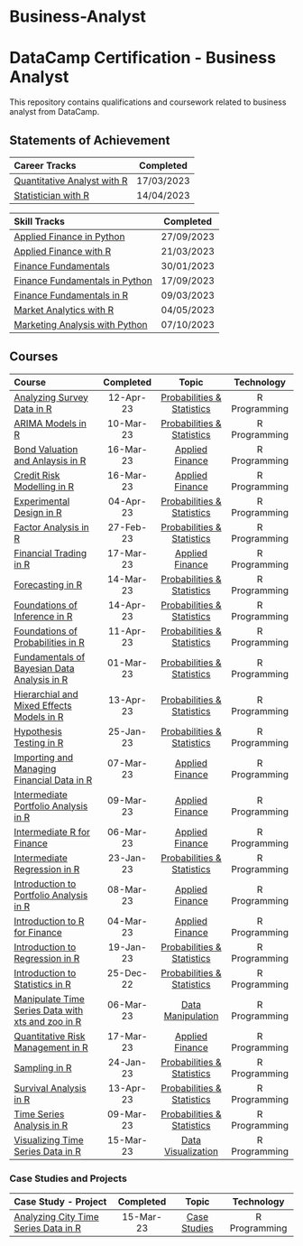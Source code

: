 # Business-Analyst


# DataCamp Certification - Business Analyst

This repository contains qualifications and coursework related to business analyst from DataCamp.

 

## Statements of Achievement

|                                                             Career Tracks                                                              | Completed  |
| :------------------------------------------------------------------------------------------------------------------------------------- | :--------: |
| [Quantitative Analyst with R](https://github.com/Katsuvest/Business-Analyst/blob/master/20230317_Quantitative_Analyst_with_R-SOA.pdf)  | 17/03/2023 |
| [Statistician with R](https://github.com/Katsuvest/Business-Analyst/blob/master/20230414_Statistician_with_R-SOA.pdf)                  | 14/04/2023 |


|                                                                Skill Tracks                                                                  | Completed  |
| :------------------------------------------------------------------------------------------------------------------------------------------- | :--------: |
| [Applied Finance in Python](https://github.com/Katsuvest/Business-Analyst/blob/master/20230927_Applied_Finance_in_Python-SOA.pdf)            | 27/09/2023 |
| [Applied Finance with R](https://github.com/Katsuvest/Business-Analyst/blob/master/20230321_Applied_Finance_in_R_SOA.pdf)                    | 21/03/2023 |
| [Finance Fundamentals](https://github.com/Katsuvest/Business-Analyst/blob/master/20230130_Finance_Fundamentals_in_Spreadsheets_SOA.pdf)      | 30/01/2023 |
| [Finance Fundamentals in Python](https://github.com/Katsuvest/Business-Analyst/blob/master/20230917_Finance_Fundamentals_in_Python-SOA.pdf)  | 17/09/2023 |
| [Finance Fundamentals in R](https://github.com/Katsuvest/Business-Analyst/blob/master/20230309_Finance_Fundamentals_in_R_SOA.pdf)            | 09/03/2023 |
| [Market Analytics with R](https://github.com/Katsuvest/Business-Analyst/blob/master/20230504_Marketing_Analytics_with_R.pdf)                 | 04/05/2023 |
| [Marketing Analysis with Python](https://github.com/Katsuvest/Business-Analyst/blob/master/20231007_Marketing_Analysis_with_Python)          | 07/10/2023 |


## Courses

|                                                                                                                     Course                                                                                                                     | Completed |                                             Topic                                                 |   Technology   |
| :--------------------------------------------------------------------------------------------------------------------------------------------------------------------------------------------------------------------------------------------- | :-------: | :-----------------------------------------------------------------------------------------------: | :------------: |
| [Analyzing Survey Data in R](https://github.com/Katsuvest/Probabilities-Statistics/blob/master/Analyzing_Survey_Data_in_R/20230412_Analyzing_Survey_Data_in_R-certificate.pdf)                                                                 | 12-Apr-23 |  [Probabilities & Statistics](https://github.com/Katsuvest/Probabilities-Statistics)              |  R Programming |
| [ARIMA Models in R](https://github.com/Katsuvest/Probabilities-Statistics/blob/master/ARIMA_Models_in_R/20230310_ARIMA_Models_in_R-certificate.pdf)                                                                                            | 10-Mar-23 |  [Probabilities & Statistics](https://github.com/Katsuvest/Probabilities-Statistics)              |  R Programming |
| [Bond Valuation and Anlaysis in R](https://github.com/Katsuvest/Applied-Financeg/blob/master/Bond_Valuation_and_Anlaysis_in_R/20230316_Bond_Valuation_and_Analysis_in_R-certificate.pdf)                                                       | 16-Mar-23 |         [Applied Finance](https://github.com/Katsuvest/Applied-Finance/blob/master/)              |  R Programming |
| [Credit Risk Modelling in R](https://github.com/Katsuvest/Applied-Financeg/blob/master/Credit_Risk_Modelling_in_R/20230316_Credit_Risk_Modeling_in_R-certificate.pdf)                                                                          | 16-Mar-23 |         [Applied Finance](https://github.com/Katsuvest/Applied-Finance/blob/master/)              |  R Programming |
| [Experimental Design in R](https://github.com/Katsuvest/Probabilities-Statistics/blob/master/Experimental_Design_in_R/20230404_Experimental_Design_in_R-certificate.pdf)                                                                       | 04-Apr-23 |  [Probabilities & Statistics](https://github.com/Katsuvest/Probabilities-Statistics/blob/master/) |  R Programming |
| [Factor Analysis in R](https://github.com/Katsuvest/Probabilities-Statistics/blob/master/Factor_Analysis_in_R/20230227_Factor_Analysis_in_R-certificate.pdf)                                                                                   | 27-Feb-23 |  [Probabilities & Statistics](https://github.com/Katsuvest/Probabilities-Statistics/blob/master/) |  R Programming |
| [Financial Trading in R](https://github.com/Katsuvest/Applied-Financeg/blob/master/Financial_Trading_in_R/20230317_Financial_Trading_in_R-certificate.pdf)                                                                                     | 17-Mar-23 |         [Applied Finance](https://github.com/Katsuvest/Applied-Finance/blob/master/)              |  R Programming |
| [Forecasting in R](https://github.com/Katsuvest/Probabilities-Statistics/blob/master/Forecasting_in_R/20230314_Forecasting_in_R-certificate.pdf)                                                                                               | 14-Mar-23 |  [Probabilities & Statistics](https://github.com/Katsuvest/Probabilities-Statistics/blob/master/) |  R Programming |
| [Foundations of Inference in R](https://github.com/Katsuvest/Probabilities-Statistics/blob/master/Foundations_of_Inference_in_R/20230414_Foundations_of_Inference_in_R-certificate.pdf)                                                        | 14-Apr-23 |  [Probabilities & Statistics](https://github.com/Katsuvest/Probabilities-Statistics/blob/master/) |  R Programming |
| [Foundations of Probabilities in R](https://github.com/Katsuvest/Probabilities-Statistics/blob/master/Foundations_of_Probabilities_in_R/20230411_Foudations_of_Probabilities_in_R-certificate.pdf)                                             | 11-Apr-23 |  [Probabilities & Statistics](https://github.com/Katsuvest/Probabilities-Statistics/blob/master/) |  R Programming |
| [Fundamentals of Bayesian Data Analysis in R](https://github.com/Katsuvest/Probabilities-Statistics/blob/master/Fundamentals_of_Bayesian_Data_Analysis_in_R/20230301_Fundamentals_of_Bayesian_Data_Analysis_in_R-certificate.pdf)              | 01-Mar-23 |  [Probabilities & Statistics](https://github.com/Katsuvest/Probabilities-Statistics/blob/master/) |  R Programming |
| [Hierarchial and Mixed Effects Models in R](https://github.com/Katsuvest/Probabilities-Statistics/blob/master/Hierarchial_and_Mixed_Effects_Models_in_R/20230413_Hierarchical_and_Mixed_Effects_Models_in_R-certificate.pdf)                   | 13-Apr-23 |  [Probabilities & Statistics](https://github.com/Katsuvest/Probabilities-Statistics/blob/master/) |  R Programming |
| [Hypothesis Testing in R](https://github.com/Katsuvest/Probabilities-Statistics/blob/master/Hypothesis_Testing_in_R/20230125_Hypothesis_Testing_in_R-certificate.pdf)                                                                          | 25-Jan-23 |  [Probabilities & Statistics](https://github.com/Katsuvest/Probabilities-Statistics/blob/master/) |  R Programming |
| [Importing and Managing Financial Data in R](https://github.com/Katsuvest/Applied-Financeg/blob/master/Importing_and_Managing_Financial_Data_in_R/20230307_Importing_and_Managing_Financial_Data_in_R-certificate.pdf)                         | 07-Mar-23 |         [Applied Finance](https://github.com/Katsuvest/Applied-Finance)                           |  R Programming |
| [Intermediate Portfolio Analysis in R](https://github.com/Katsuvest/Applied-Financeg/blob/master/Intermediate_Portfolio_Analysis_in_R/20230309_Intermediate_Portfolio_Analysis_in_R-certificate.pdf)                                           | 09-Mar-23 |         [Applied Finance](https://github.com/Katsuvest/Applied-Finance/blob/master/)              |  R Programming |
| [Intermediate R for Finance](https://github.com/Katsuvest/Applied-Financeg/blob/master/Intermediate_R_for_Finance/20230306_Intermediate_R_for_Finance-certificate.pdf)                                                                         | 06-Mar-23 |         [Applied Finance](https://github.com/Katsuvest/Applied-Finance/blob/master/)              |  R Programming |
| [Intermediate Regression in R](https://github.com/Katsuvest/Probabilities-Statistics/blob/master/Intermediate_Regression_in_R/20230123_Intermediate_Regression_in_R-certificate.pdf)                                                           | 23-Jan-23 |  [Probabilities & Statistics](https://github.com/Katsuvest/Probabilities-Statistics/blob/master/) |  R Programming |
| [Introduction to Portfolio Analysis in R](https://github.com/Katsuvest/Applied-Financeg/blob/master/Introduction_to_Portfolio_Analysis_in_R/20230308_Introduction_to_Portfolio_Analysis_in_R-certificate.pdf)                                  | 08-Mar-23 |         [Applied Finance](https://github.com/Katsuvest/Applied-Finance/blob/master/)              |  R Programming |
| [Introduction to R for Finance](https://github.com/Katsuvest/Applied-Financeg/blob/master/Introduction_to_R_for_Finance/20230304_Introduction_to_R_for_Finance-certificate.pdf)                                                                | 04-Mar-23 |         [Applied Finance](https://github.com/Katsuvest/Applied-Finance/blob/master/)              |  R Programming |
| [Introduction to Regression in R](https://github.com/Katsuvest/Probabilities-Statistics/blob/master/Introduction_to_Regression_in_R/20230119_Introduction_to_Regression_in_R-certificate.pdf)                                                  | 19-Jan-23 |  [Probabilities & Statistics](https://github.com/Katsuvest/Probabilities-Statistics/blob/master/) |  R Programming |
| [Introduction to Statistics in R](https://github.com/Katsuvest/Probabilities-Statistics/blob/master/Introduction_to_Statistics_in_R/20221225_Introduction_to_Statistics-certificate.pdf)                                                       | 25-Dec-22 |  [Probabilities & Statistics](https://github.com/Katsuvest/Probabilities-Statistics/blob/master/) |  R Programming |
| [Manipulate Time Series Data with xts and zoo in R](https://github.com/Katsuvest/Data-Manipulation/blob/master/Manipulate_Time_Series_Data_with_xts_and_zoo_in_R/20230603_Manipulating_Time_Series_Data_with_xts_and_zoo_in_R-certificate.pdf) | 06-Mar-23 |        [Data Manipulation](https://github.com/Katsuvest/Data-Manipulation/blob/master/)           |  R Programming |
| [Quantitative Risk Management in R](https://github.com/Katsuvest/Applied-Financeg/blob/master/Quantitative_Risk_Management_in_R/20230317_Quantitative_Risk_Management_in_R-certificate.pdf)                                                    | 17-Mar-23 |         [Applied Finance](https://github.com/Katsuvest/Applied-Finance/blob/master/)              |  R Programming |
| [Sampling in R](https://github.com/Katsuvest/Probabilities-Statistics/blob/master/Sampling_in_R/20230124_Sampling_in_R-certificate.pdf)                                                                                                        | 24-Jan-23 |  [Probabilities & Statistics](https://github.com/Katsuvest/Probabilities-Statistics/blob/master/) |  R Programming |
| [Survival Analysis in R](https://github.com/Katsuvest/Probabilities-Statistics/blob/master/Survival_Analysis_in_R/20230413_Survival_Analysis_in_R-certificate.pdf)                                                                             | 13-Apr-23 |  [Probabilities & Statistics](https://github.com/Katsuvest/Probabilities-Statistics/blob/master/) |  R Programming |
| [Time Series Analysis in R](https://github.com/Katsuvest/Probabilities-Statistics/blob/master/Time_Series_Analysis_in_R/20230309_Time_Searies_Analysis_in_R-certificate.pdf)                                                                   | 09-Mar-23 |  [Probabilities & Statistics](https://github.com/Katsuvest/Probabilities-Statistics/blob/master/) |  R Programming |
| [Visualizing Time Series Data in R](https://github.com/Katsuvest/Data-Visualization/blob/master/Visualizing_Time_Series_Data_in_R/20230315_Visulizing_Time_Series_Data_in_R-certificate.pdf)                                                   | 15-Mar-23 |       [Data Visualization](https://github.com/Katsuvest/Data-Visualization/blob/master/)          |  R Programming |
### Case Studies and Projects

|                                                                                       Case Study - Project                                                                                       | Completed |                                  Topic                                  |   Technology   |
| :----------------------------------------------------------------------------------------------------------------------------------------------------------------------------------------------- | :-------: | :---------------------------------------------------------------------: | :------------: |
| [Analyzing City Time Series Data in R](https://github.com/Katsuvest/Case-Studies/blob/master/Analyzing_City_Time_Series_Data_in_R/20230315_Analyzing_City_Time_Series_Data_in_R-certificate.pdf) | 15-Mar-23 |  [Case Studies](https://github.com/Katsuvest/Case-Studies/blob/master/) |  R Programming |
